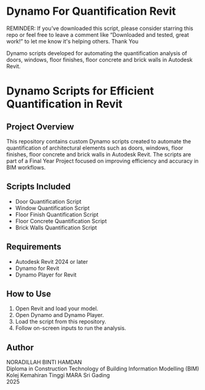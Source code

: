 # Dynamo For Quantification Revit
REMINDER: If you’ve downloaded this script, please consider starring this repo or feel free to leave a comment like “Downloaded and tested, great work!” to let me know it's helping others. Thank You

Dynamo scripts developed for automating the quantification analysis of doors, windows, floor finishes, floor concrete and brick walls in Autodesk Revit. 
# Dynamo Scripts for Efficient Quantification in Revit

## Project Overview
This repository contains custom Dynamo scripts created to automate the quantification of architectural elements such as doors, windows, floor finishes, floor concrete and brick walls in Autodesk Revit. The scripts are part of a Final Year Project focused on improving efficiency and accuracy in BIM workflows.

## Scripts Included
- Door Quantification Script
- Window Quantification Script
- Floor Finish Quantification Script
- Floor Concrete Quantification Script
- Brick Walls Quantification Script

## Requirements
- Autodesk Revit 2024 or later
- Dynamo for Revit
- Dynamo Player for Revit

## How to Use
1. Open Revit and load your model.
2. Open Dynamo and Dynamo Player.
3. Load the script from this repository.
4. Follow on-screen inputs to run the analysis.

## Author
NORADILLAH BINTI HAMDAN  
Diploma in Construction Technology of Building Information Modelling (BIM)  
Kolej Kemahiran Tinggi MARA Sri Gading  
2025
